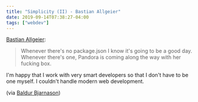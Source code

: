 ```yaml
---
title: "Simplicity (II) - Bastian Allgeier"
date: 2019-09-14T07:38:27-04:00
tags: ["webdev"]
---
```


[Bastian Allgeier](https://bastianallgeier.com/notes/simplicity-part-2):

> Whenever there's no package.json I know it's going to be a good day. Whenever there's one, Pandora is coming along the way with her fucking box.

I'm happy that I work with very smart developers so that I don't have to be one myself. I couldn't handle modern web development.

(via [Baldur Bjarnason](https://notes.baldurbjarnason.com/2019/09/14/simplicity-ii.html))


